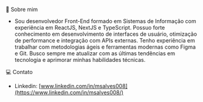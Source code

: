 💬 Sobre mim<br>

- Sou desenvolvedor Front-End formado em Sistemas de Informação com experiência em ReactJS, NextJS e TypeScript. Possuo forte conhecimento em desenvolvimento de interfaces de usuário, otimização de performance e integração com APIs externas. Tenho experiência em trabalhar com metodologias ágeis e ferramentas modernas como Figma e Git. Busco sempre me atualizar com as últimas tendências em tecnologia e aprimorar minhas habilidades técnicas.<br>


💻 Contato<br>
- Linkedin: [www.linkedin.com/in/msalves008](https://www.linkedin.com/in/msalves008/)<br>

